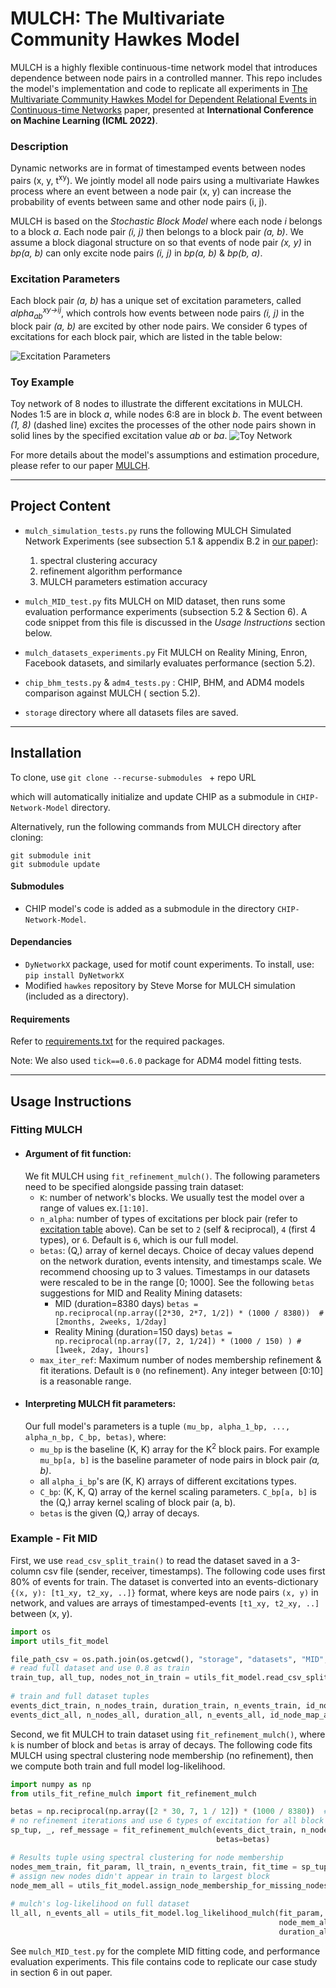 # MULCH: The Multivariate Community Hawkes Model

MULCH is a highly flexible continuous-time network model that introduces dependence between
node pairs in a controlled manner. This repo includes the model's implementation and code to
replicate all experiments
in [The Multivariate Community Hawkes Model for Dependent Relational Events in Continuous-time Networks](https://arxiv.org/abs/2205.00639 "The Multivariate Community Hawkes")
paper, presented at **International Conference on Machine Learning (ICML 2022)**.


### Description

Dynamic networks are in format of timestamped events between nodes pairs (x, y, t<sup>xy</sup>). We
jointly model all node pairs using a multivariate Hawkes process where an event between a node
pair (x, y) can increase the probability of events between same and other node pairs (i, j).

MULCH is based on the *Stochastic Block Model* where each node *i* belongs to a block *a*. Each
node pair *(i, j)*
then belongs to a block pair *(a, b)*. We assume a block diagonal structure on so that events of
node pair *(x, y)*
in *bp(a, b)* can only excite node pairs *(i, j)* in *bp(a, b)* & *bp(b, a)*.


### Excitation Parameters

Each block pair *(a, b)* has a unique set of excitation parameters,
called *alpha<sub>ab</sub><sup>xy->ij</sup>*, which controls how events between
node pairs *(i, j)* in the block pair *(a, b)* are excited by other node pairs.
We consider 6 types of excitations for each block pair, which are listed in the table below:

![Excitation Parameters](storage/images/excitation_table.png)

### Toy Example

Toy network of 8 nodes to illustrate the different excitations in MULCH. Nodes 1:5 are in block 
*a*, while nodes 6:8 are in block *b*. The event between *(1, 8)* (dashed line) excites the processes
of the other node pairs shown in solid lines by the specified excitation value *ab* or *ba*.
![Toy Network](storage/images/toy_network.png)

For more details about the model's assumptions and estimation procedure, please refer to our
paper [MULCH](https://arxiv.org/abs/2205.00639 "The Multivariate Community Hawkes").


--------------------------------------------------------------------

## Project Content

- `mulch_simulation_tests.py` runs the following MULCH Simulated Network Experiments (see
  subsection 5.1 & appendix B.2 in [our paper](https://arxiv.org/abs/2205.00639)\):
    1. spectral clustering accuracy
    2. refinement algorithm performance
    3. MULCH parameters estimation accuracy

- `mulch_MID_test.py` fits MULCH on MID dataset, then runs some evaluation performance
  experiments (subsection 5.2 & Section 6). A code snippet from this file is discussed in the *Usage
  Instructions* section below.

- `mulch_datasets_experiments.py` Fit MULCH on Reality Mining, Enron, Facebook datasets, and
  similarly evaluates performance (section 5.2).

- `chip_bhm_tests.py` & `adm4_tests.py` : CHIP, BHM, and ADM4 models comparison against MULCH (
  section 5.2).

- `storage` directory where all datasets files are saved.

--------------------------------------------------------------------

## Installation

To clone, use `git clone --recurse-submodules ` + repo URL

which will automatically initialize and update CHIP as a submodule in `CHIP-Network-Model` directory.

Alternatively, run the following commands from MULCH directory after cloning:
```
git submodule init
git submodule update
```

#### Submodules
- CHIP model's code is added as a submodule in the directory `CHIP-Network-Model`.

#### Dependancies
- `DyNetworkX` package, used for motif count experiments. To install, use:
`pip install DyNetworkX`
- Modified `hawkes` repository by Steve Morse for MULCH simulation (included as a directory).

#### Requirements
Refer to [requirements.txt](requirements.txt) for the required packages.

Note: We also used `tick==0.6.0` package for ADM4 model fitting tests.

--------------------------------------------------------------------

## Usage Instructions

### Fitting MULCH

- #### Argument of fit function:
  We fit MULCH using `fit_refinement_mulch()`. The following parameters need to be specified
  alongside passing train dataset:
    - `K`: number of network's blocks. We usually test the model over a range of values ex.`[1:10]`.
    - `n_alpha`: number of types of excitations per block pair (refer
      to [excitation table](storage/images/excitation_table.png) above). Can be set to `2` (self &
      reciprocal), `4` (first 4 types), or `6`. Default is `6`, which is our full model.
    - `betas`: (Q,) array of kernel decays. Choice of decay values depend on the network
      duration, events intensity, and timestamps scale. We recommend choosing up to 3 values. Timestamps
      in our datasets were rescaled to be in the range [0; 1000]. See the following `betas`
      suggestions for MID and Reality Mining datasets:
        - MID (duration=8380
          days) `betas = np.reciprocal(np.array([2*30, 2*7, 1/2]) * (1000 / 8380))  # [2months, 2weeks, 1/2day]`
        - Reality Mining (duration=150
          days) `betas = np.reciprocal(np.array([7, 2, 1/24]) * (1000 / 150) ) # [1week, 2day, 1hours]`
    - `max_iter_ref`: Maximum number of nodes membership refinement & fit iterations. Default
      is `0` (no refinement). Any integer between [0:10] is a reasonable range.
- #### Interpreting MULCH fit parameters:
  Our full model's parameters is a tuple `(mu_bp, alpha_1_bp, ..., alpha_n_bp, C_bp, betas)`, where:
    - `mu_bp` is the baseline (K, K) array for the K<sup>2</sup> block pairs. For
      example `mu_bp[a, b]` is the baseline parameter of node pairs in block pair *(a, b)*.
    - all `alpha_i_bp`'s are (K, K) arrays of different excitations types.
    - `C_bp`: (K, K, Q) array of the kernel scaling parameters. `C_bp[a, b]` is the (Q,) array
      kernel scaling of block pair (a, b).
    - `betas` is the given (Q,) array of decays.

### Example - Fit MID

First, we use `read_csv_split_train()` to read the dataset saved in a 3-column csv file (sender,
receiver, timestamps). The following code uses first 80% of events for train. The dataset is
converted into an events-dictionary `{(x, y): [t1_xy, t2_xy, ..]}`
format, where keys are node pairs `(x, y)` in network, and values are arrays of
timestamped-events `[t1_xy, t2_xy, ..]`
between (x, y).

```python
import os
import utils_fit_model

file_path_csv = os.path.join(os.getcwd(), "storage", "datasets", "MID", "MID.csv")
# read full dataset and use 0.8 as train
train_tup, all_tup, nodes_not_in_train = utils_fit_model.read_csv_split_train(file_path_csv,
                                                                              delimiter=',')
# train and full dataset tuples
events_dict_train, n_nodes_train, duration_train, n_events_train, id_node_map_train = train_tup
events_dict_all, n_nodes_all, duration_all, n_events_all, id_node_map_all = all_tup
```

Second, we fit MULCH to train dataset using `fit_refinement_mulch()`, where `k` is number of block
and `betas` is array of decays. The following code fits MULCH using spectral clustering node
membership (no refinement), then we compute both train and full model log-likelihood.

```python
import numpy as np
from utils_fit_refine_mulch import fit_refinement_mulch

betas = np.reciprocal(np.array([2 * 30, 7, 1 / 12]) * (1000 / 8380))  # [2 month, 1week, 2 hour]
# no refinement iterations and use 6 types of excitation for all block pairs.
sp_tup, _, ref_message = fit_refinement_mulch(events_dict_train, n_nodes_train, duration_train, K=4,
                                              betas=betas)

# Results tuple using spectral clustering for node membership
nodes_mem_train, fit_param, ll_train, n_events_train, fit_time = sp_tup
# assign new nodes didn't appear in train to largest block
node_mem_all = utils_fit_model.assign_node_membership_for_missing_nodes(nodes_mem_train,
                                                                        nodes_not_in_train)
# mulch's log-likelihood on full dataset
ll_all, n_events_all = utils_fit_model.log_likelihood_mulch(fit_param, events_dict_all,
                                                            node_mem_all, K,
                                                            duration_all)
```

See `mulch_MID_test.py` for the complete MID fitting code, and performance evaluation experiments.
This file contains code to replicate our case study in section 6 in out paper.

